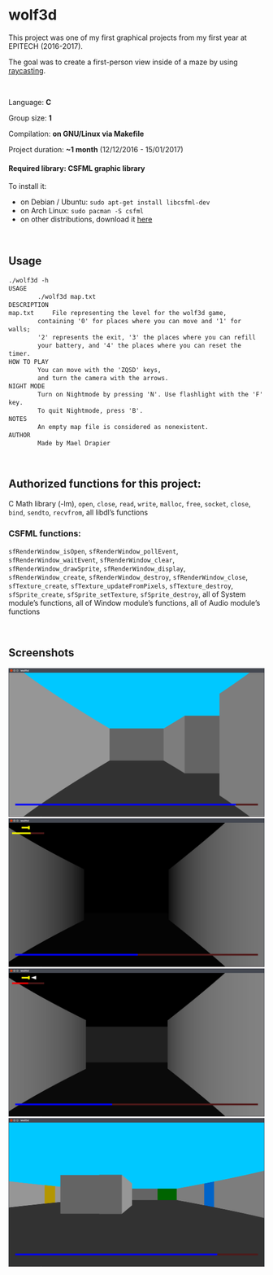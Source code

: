 # wolf3d
This project was one of my first graphical projects from my first year at EPITECH (2016-2017).

The goal was to create a first-person view inside of a maze by using [raycasting](https://en.wikipedia.org/wiki/Ray_casting).

<br>

Language: **C**

Group size: **1**

Compilation: **on GNU/Linux via Makefile**

Project duration: **~1 month** (12/12/2016 - 15/01/2017)

#### Required library: **CSFML** graphic library
To install it: 
* on Debian / Ubuntu: `sudo apt-get install libcsfml-dev`
* on Arch Linux: `sudo pacman -S csfml`
* on other distributions, download it [here](https://www.sfml-dev.org/download/csfml/)

<br>

## Usage
```
./wolf3d -h
USAGE
		./wolf3d map.txt
DESCRIPTION
map.txt		File representing the level for the wolf3d game,
		containing '0' for places where you can move and '1' for walls;
		'2' represents the exit, '3' the places where you can refill
		your battery, and '4' the places where you can reset the timer.
HOW TO PLAY
		You can move with the 'ZQSD' keys,
		and turn the camera with the arrows.
NIGHT MODE
		Turn on Nightmode by pressing 'N'. Use flashlight with the 'F' key.
		To quit Nightmode, press 'B'.
NOTES
		An empty map file is considered as nonexistent.
AUTHOR
		Made by Mael Drapier
```
<br>

## Authorized functions for this project:

C Math library (-lm), `open`, `close`, `read`, `write`, `malloc`, `free`, `socket`, `close`, `bind`, `sendto`, `recvfrom`, all libdl’s functions

### CSFML functions:

`sfRenderWindow_isOpen`, `sfRenderWindow_pollEvent`, `sfRenderWindow_waitEvent`, `sfRenderWindow_clear`, `sfRenderWindow_drawSprite`, `sfRenderWindow_display`, `sfRenderWindow_create`, `sfRenderWindow_destroy`, `sfRenderWindow_close`, `sfTexture_create`, `sfTexture_updateFromPixels`, `sfTexture_destroy`, `sfSprite_create`, `sfSprite_setTexture`, `sfSprite_destroy`, all of System module’s functions, all of Window module’s functions, all of Audio module’s functions

<br>

## Screenshots
![screenshot 1](screenshots/screenshot1.png)
![screenshot 2](screenshots/screenshot2.png)
![screenshot 3](screenshots/screenshot3.png)
![screenshot 4](screenshots/screenshot4.png)
